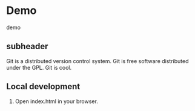 # Demo

demo

## subheader

Git is a distributed version control system.
Git is free software distributed under the GPL.
Git is cool.

## Local development

1. Open index.html in your browser.

